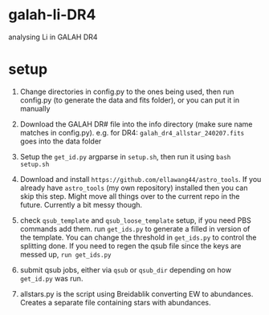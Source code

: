 # galah-li-DR4
analysing Li in GALAH DR4

# setup 
1. Change directories in config.py to the ones being used, then run config.py (to generate the data and fits folder), or you can put it in manually

2. Download the GALAH DR# file into the info directory (make sure name matches in config.py). e.g. for DR4:
`galah_dr4_allstar_240207.fits` goes into the data folder

3. Setup the `get_id.py` argparse in `setup.sh`, then run it using `bash setup.sh`

4. Download and install `https://github.com/ellawang44/astro_tools`. If you already have `astro_tools` (my own repository) installed then you can skip this step. Might move all things over to the current repo in the future. Currently a bit messy though. 

5. check `qsub_template` and `qsub_loose_template` setup, if you need PBS commands add them. run `get_ids.py` to generate a filled in version of the template. You can change the threshold in `get_ids.py` to control the splitting done. 
If you need to regen the qsub file since the keys are messed up, `run get_ids.py`

6. submit qsub jobs, either via `qsub` or `qsub_dir` depending on how `get_id.py` was run.

7. allstars.py is the script using Breidablik converting EW to abundances. Creates a separate file containing stars with abundances.

